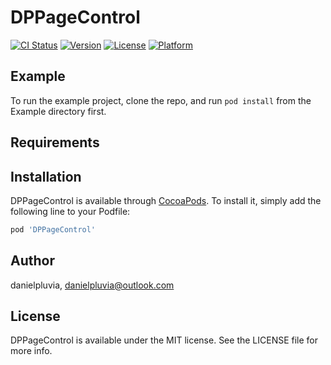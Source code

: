 # DPPageControl

[![CI Status](https://img.shields.io/travis/danielpluvia/DPPageControl.svg?style=flat)](https://travis-ci.org/danielpluvia/DPPageControl)
[![Version](https://img.shields.io/cocoapods/v/DPPageControl.svg?style=flat)](https://cocoapods.org/pods/DPPageControl)
[![License](https://img.shields.io/cocoapods/l/DPPageControl.svg?style=flat)](https://cocoapods.org/pods/DPPageControl)
[![Platform](https://img.shields.io/cocoapods/p/DPPageControl.svg?style=flat)](https://cocoapods.org/pods/DPPageControl)

## Example

To run the example project, clone the repo, and run `pod install` from the Example directory first.

## Requirements

## Installation

DPPageControl is available through [CocoaPods](https://cocoapods.org). To install
it, simply add the following line to your Podfile:

```ruby
pod 'DPPageControl'
```

## Author

danielpluvia, danielpluvia@outlook.com

## License

DPPageControl is available under the MIT license. See the LICENSE file for more info.
